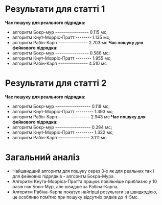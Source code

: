 # Результати для статті 1


**Час пошуку для реального підрядка:**
- алгоритм Боєр-мур ----------------- 0.115 мс; 
- алгоритм Кнут-Морріс-Пратт -------- 1.135 мс; 
- алгоритм Рабін-Карп --------------- 2.703 мс
**Час пошуку для фейкового підрядка:** 
- алгоритм Боєр-мур ----------------- 0.586 мс; 
- алгоритм Кнут-Морріс-Пратт -------- 1.955 мс; 
- алгоритм Рабін-Карп --------------- 4.510 мс


# Результати для статті 2
**Час пошуку для реального підрядка:**
- алгоритм Боєр-мур ------------------ 0.118 мс; 
- алгоритм Кнут-Морріс-Пратт --------- 1.393 мс; 
- алгоритм Рабін-Карп ---------------- 2.943 мс
**Час пошуку для фейкового підрядка:** 
- алгоритм Боєр-мур ------------------ 0.284 мс; 
- алгоритм Кнут-Морріс-Пратт --------- 1.332 мс;
- алгоритм Рабін-Карп ---------------- 3.111 мс

# Загальний аналіз
- Найшвидший алгоритм для пошуку серез 3-х як для реальних так і для фейкових підрядків - алгоритм Боєра-Мура. 
- Алгоритм Кнута-Морріса-Пратта працює повільніше приблизно у 10 разів ніж Боєн-Мур, але
швидше за Рабіна-Карпа.
- Алгоритм Рабіна-Карпа показує найгірші результати за швидкодією, це особливо помітно при пошуку
відсутніх рядків до 4-5мс.

